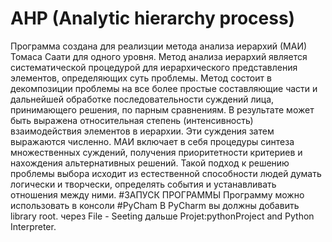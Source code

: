 # AHP (Analytic hierarchy process)
Программа создана для реализции метода анализа иерархий (МАИ) Томаса Саати для одного уровня.
Метод анализа иерархий является систематической процедурой для иерархического представления элементов, определяющих суть проблемы. Метод состоит в декомпозиции проблемы на все более простые составляющие части и дальнейшей обработке последовательности суждений лица, принимающего решения, по парным сравнениям. В результате может быть выражена относительная степень (интенсивность) взаимодействия элементов в иерархии. Эти суждения затем выражаются численно. МАИ включает в себя процедуры синтеза множественных суждений, получения приоритетности критериев и нахождения альтернативных решений. Такой подход к решению проблемы выбора исходит из естественной способности людей думать логически и творчески, определять события и устанавливать отношения между ними.
#ЗАПУСК ПРОГРАММЫ
Программу можно использовать в консоли #PyCham 
В PyCharm вы должны добавить library root. через File - Seeting дальше Projet:pythonProject and Python Interpreter.

